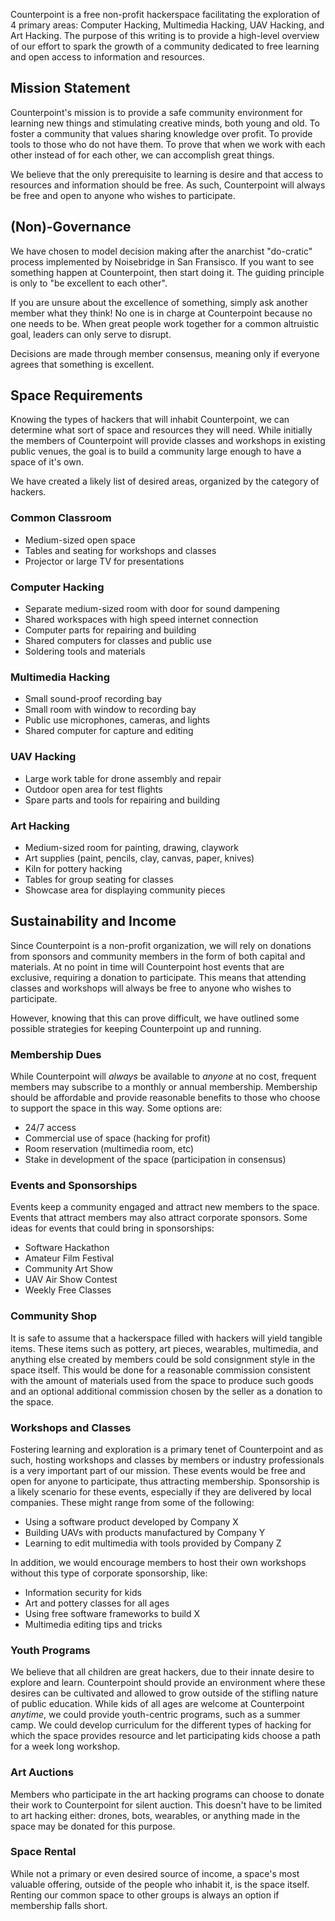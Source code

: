 Counterpoint is a free non-profit hackerspace facilitating the exploration of 
4 primary areas: Computer Hacking, Multimedia Hacking, UAV Hacking, and Art 
Hacking. The purpose of this writing is to provide a high-level overview of our 
effort to spark the growth of a community dedicated to free learning and open 
access to information and resources.

## Mission Statement

Counterpoint's mission is to provide a safe community environment for learning 
new things and stimulating creative minds, both young and old. To foster a 
community that values sharing knowledge over profit. To provide tools to those 
who do not have them. To prove that when we work with each other instead of for 
each other, we can accomplish great things.

We believe that the only prerequisite to learning is desire and that access to 
resources and information should be free. As such, Counterpoint will always be 
free and open to anyone who wishes to participate.

## (Non)-Governance

We have chosen to model decision making after the anarchist "do-cratic" process 
implemented by Noisebridge in San Fransisco. If you want to see something 
happen at Counterpoint, then start doing it. The guiding principle is only to 
"be excellent to each other".

If you are unsure about the excellence of something, simply ask another member 
what they think! No one is in charge at Counterpoint because no one needs to 
be. When great people work together for a common altruistic goal, leaders can 
only serve to disrupt.

Decisions are made through member consensus, meaning only if everyone agrees 
that something is excellent. 

## Space Requirements

Knowing the types of hackers that will inhabit Counterpoint, we can determine 
what sort of space and resources they will need. While initially the members 
of Counterpoint will provide classes and workshops in existing public venues, 
the goal is to build a community large enough to have a space of it's own.

We have created a likely list of desired areas, organized by the category of 
hackers.

### Common Classroom

* Medium-sized open space
* Tables and seating for workshops and classes
* Projector or large TV for presentations

### Computer Hacking

* Separate medium-sized room with door for sound dampening
* Shared workspaces with high speed internet connection
* Computer parts for repairing and building
* Shared computers for classes and public use
* Soldering tools and materials

### Multimedia Hacking

* Small sound-proof recording bay
* Small room with window to recording bay
* Public use microphones, cameras, and lights
* Shared computer for capture and editing

### UAV Hacking

* Large work table for drone assembly and repair
* Outdoor open area for test flights
* Spare parts and tools for repairing and building

### Art Hacking

* Medium-sized room for painting, drawing, claywork
* Art supplies (paint, pencils, clay, canvas, paper, knives)
* Kiln for pottery hacking
* Tables for group seating for classes
* Showcase area for displaying community pieces

## Sustainability and Income

Since Counterpoint is a non-profit organization, we will rely on donations from 
sponsors and community members in the form of both capital and materials. At no 
point in time will Counterpoint host events that are exclusive, requiring a 
donation to participate. This means that attending classes and workshops will 
always be free to anyone who wishes to participate.
 
However, knowing that this can prove difficult, we have outlined some possible 
strategies for keeping Counterpoint up and running.

### Membership Dues

While Counterpoint will *always* be available to *anyone* at no cost, frequent 
members may subscribe to a monthly or annual membership. Membership should be 
affordable and provide reasonable benefits to those who choose to support the 
space in this way. Some options are:

* 24/7 access
* Commercial use of space (hacking for profit)
* Room reservation (multimedia room, etc)
* Stake in development of the space (participation in consensus)

### Events and Sponsorships

Events keep a community engaged and attract new members to the space. Events 
that attract members may also attract corporate sponsors. Some ideas for 
events that could bring in sponsorships:

* Software Hackathon
* Amateur Film Festival
* Community Art Show
* UAV Air Show Contest
* Weekly Free Classes

### Community Shop

It is safe to assume that a hackerspace filled with hackers will yield tangible 
items. These items such as pottery, art pieces, wearables, multimedia, and 
anything else created by members could be sold consignment style in the space 
itself. This would be done for a reasonable commission consistent with the 
amount of materials used from the space to produce such goods and an optional 
additional commission chosen by the seller as a donation to the space.

### Workshops and Classes

Fostering learning and exploration is a primary tenet of Counterpoint and as 
such, hosting workshops and classes by members or industry professionals is a 
very important part of our mission. These events would be free and open for 
anyone to participate, thus attracting membership. Sponsorship is a likely 
scenario for these events, especially if they are delivered by local companies. 
These might range from some of the following:

* Using a software product developed by Company X
* Building UAVs with products manufactured by Company Y
* Learning to edit multimedia with tools provided by Company Z

In addition, we would encourage members to host their own workshops without 
this type of corporate sponsorship, like:

* Information security for kids
* Art and pottery classes for all ages
* Using free software frameworks to build X
* Multimedia editing tips and tricks

### Youth Programs

We believe that all children are great hackers, due to their innate desire to 
explore and learn. Counterpoint should provide an environment where these 
desires can be cultivated and allowed to grow outside of the stifling nature of 
public education. While kids of all ages are welcome at Counterpoint *anytime*, 
we could provide youth-centric programs, such as a summer camp. We could 
develop curriculum for the different types of hacking for which the space 
provides resource and let participating kids choose a path for a week long 
workshop.

### Art Auctions

Members who participate in the art hacking programs can choose to donate their 
work to Counterpoint for silent auction. This doesn't have to be limited to art 
hacking either: drones, bots, wearables, or anything made in the space may be 
donated for this purpose.

### Space Rental

While not a primary or even desired source of income, a space's most valuable 
offering, outside of the people who inhabit it, is the space itself. Renting 
our common space to other groups is always an option if membership falls short.
